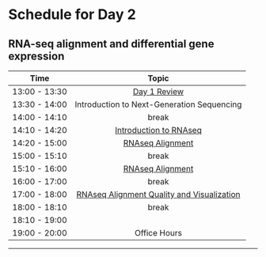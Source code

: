 # Schedule for Day 2

## RNA-seq alignment and differential gene expression

| Time            |   Topic  |
|:------------------------:|:----------:|
| 13:00 - 13:30 | [Day 1 Review](lessons/Day1_review.md) |
| 13:30 - 14:00 | Introduction to Next-Generation Sequencing |
| 14:00 - 14:10 | break |
| 14:10 - 14:20 | [Introduction to RNAseq](lessons/RNAseq_alignment.pdf) |
| 14:20 - 15:00 | [RNAseq Alignment](lessons/01_RNAseq_alignment.md) |
| 15:00 - 15:10 | break |
| 15:10 - 16:00 | [RNAseq Alignment](lessons/01_RNAseq_alignment.md) |
| 16:00 - 17:00 | break |
| 17:00 - 18:00 | [RNAseq Alignment Quality and Visualization](lessons/04_alignment_quality.md) |
| 18:00 - 18:10 | break |
| 18:10 - 19:00 |  |
| 19:00 - 20:00 | Office Hours |

---
